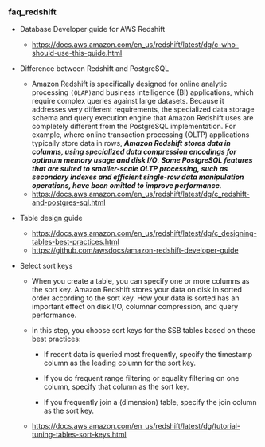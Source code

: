 ### faq_redshift

- Database Developer guide for AWS Redshift 
	- https://docs.aws.amazon.com/en_us/redshift/latest/dg/c-who-should-use-this-guide.html

- Difference between Redshift and PostgreSQL
	- Amazon Redshift is specifically designed for online analytic processing `(OLAP)`and business intelligence (BI) applications, which require complex queries against large datasets. Because it addresses very different requirements, the specialized data storage schema and query execution engine that Amazon Redshift uses are completely different from the PostgreSQL implementation. For example, where online transaction processing (OLTP) applications typically store data in rows, ***Amazon Redshift stores data in columns, using specialized data compression encodings for optimum memory usage and disk I/O***. ***Some PostgreSQL features that are suited to smaller-scale OLTP processing, such as secondary indexes and efficient single-row data manipulation operations, have been omitted to improve performance***.
	- https://docs.aws.amazon.com/en_us/redshift/latest/dg/c_redshift-and-postgres-sql.html

- Table design guide 
	- https://docs.aws.amazon.com/en_us/redshift/latest/dg/c_designing-tables-best-practices.html
	- https://github.com/awsdocs/amazon-redshift-developer-guide

- Select sort keys 
	- When you create a table, you can specify one or more columns as the sort key. Amazon Redshift stores your data on disk in sorted order according to the sort key. How your data is sorted has an important effect on disk I/O, columnar compression, and query performance.

	- In this step, you choose sort keys for the SSB tables based on these best practices:

		- If recent data is queried most frequently, specify the timestamp column as the leading column for the sort key.

		- If you do frequent range filtering or equality filtering on one column, specify that column as the sort key.

		- If you frequently join a (dimension) table, specify the join column as the sort key.
	- https://docs.aws.amazon.com/en_us/redshift/latest/dg/tutorial-tuning-tables-sort-keys.html


